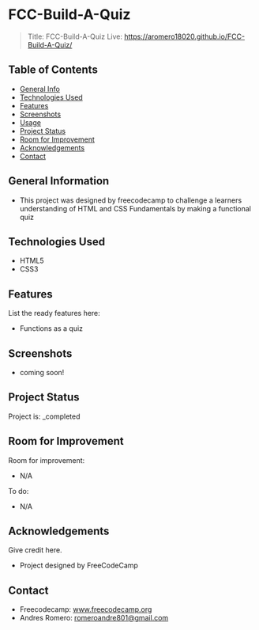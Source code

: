 # FCC-Build-A-Quiz
> Title: FCC-Build-A-Quiz
> Live: https://aromero18020.github.io/FCC-Build-A-Quiz/

## Table of Contents
* [General Info](#general-information)
* [Technologies Used](#technologies-used)
* [Features](#features)
* [Screenshots](#screenshots)
* [Usage](#usage)
* [Project Status](#project-status)
* [Room for Improvement](#room-for-improvement)
* [Acknowledgements](#acknowledgements)
* [Contact](#contact)


## General Information
- This project was designed by freecodecamp to challenge a learners understanding of HTML and CSS Fundamentals by making a functional quiz


## Technologies Used
- HTML5
- CSS3


## Features
List the ready features here:
- Functions as a quiz


## Screenshots
- coming soon!


## Project Status
Project is: _completed

## Room for Improvement

Room for improvement:
- N/A

To do:
- N/A



## Acknowledgements
Give credit here.
- Project designed by FreeCodeCamp


## Contact
- Freecodecamp: www.freecodecamp.org
- Andres Romero: romeroandre801@gmail.com
